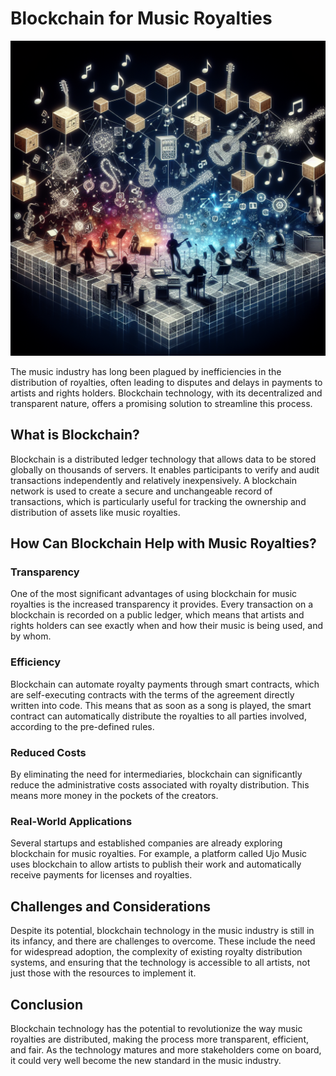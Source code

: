 # Blockchain for Music Royalties

![Blockchain concept in music industry](https://raw.githubusercontent.com/Kanakjr/100-days-of-AI-Writing/main/images/Blockchain-for-Music-Royalties.png)

The music industry has long been plagued by inefficiencies in the distribution of royalties, often leading to disputes and delays in payments to artists and rights holders. Blockchain technology, with its decentralized and transparent nature, offers a promising solution to streamline this process.

## What is Blockchain?

Blockchain is a distributed ledger technology that allows data to be stored globally on thousands of servers. It enables participants to verify and audit transactions independently and relatively inexpensively. A blockchain network is used to create a secure and unchangeable record of transactions, which is particularly useful for tracking the ownership and distribution of assets like music royalties.

## How Can Blockchain Help with Music Royalties?

### Transparency

One of the most significant advantages of using blockchain for music royalties is the increased transparency it provides. Every transaction on a blockchain is recorded on a public ledger, which means that artists and rights holders can see exactly when and how their music is being used, and by whom.

### Efficiency

Blockchain can automate royalty payments through smart contracts, which are self-executing contracts with the terms of the agreement directly written into code. This means that as soon as a song is played, the smart contract can automatically distribute the royalties to all parties involved, according to the pre-defined rules.

### Reduced Costs

By eliminating the need for intermediaries, blockchain can significantly reduce the administrative costs associated with royalty distribution. This means more money in the pockets of the creators.

### Real-World Applications

Several startups and established companies are already exploring blockchain for music royalties. For example, a platform called Ujo Music uses blockchain to allow artists to publish their work and automatically receive payments for licenses and royalties.

## Challenges and Considerations

Despite its potential, blockchain technology in the music industry is still in its infancy, and there are challenges to overcome. These include the need for widespread adoption, the complexity of existing royalty distribution systems, and ensuring that the technology is accessible to all artists, not just those with the resources to implement it.

## Conclusion

Blockchain technology has the potential to revolutionize the way music royalties are distributed, making the process more transparent, efficient, and fair. As the technology matures and more stakeholders come on board, it could very well become the new standard in the music industry.

